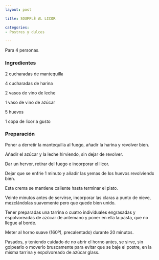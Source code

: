 ```yaml
---
layout: post

title: SOUFFLÉ AL LICOR

categories:
- Postres y dulces

---
```

Para 4 personas.

<h3>Ingredientes</h3>

2 cucharadas de mantequilla

4 cucharadas de harina

2 vasos de vino de leche

1 vaso de vino de azúcar

5 huevos

1 copa de licor a gusto

<h3>Preparación</h3>

Poner a derretir la mantequilla al fuego, añadir la harina y revolver bien.

Añadir el azúcar y la leche hirviendo, sin dejar de revolver.

Dar un hervor, retirar del fuego e incorporar el licor.

Dejar que se enfríe 1 minuto y añadir las yemas de los  huevos revolviendo bien.

Esta crema se mantiene caliente hasta terminar el plato.

Veinte minutos antes de servirse, incorporar las claras a punto de nieve, mezclándolas suavemente pero que quede bien unido.

Tener preparadas una tarrina o cuatro individuales engrasadas y espolvoreadas de azúcar de antemano y poner en ella la pasta, que no llegue al borde.

Meter al horno suave (160º), precalentado) durante 20 minutos.

Pasados, y teniendo cuidado de no abrir el horno antes, se sirve, sin golpearlo o moverlo bruscamente para evitar que se baje el postre, en la misma tarrina y espolvoreado de azúcar glass.